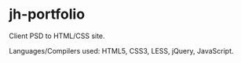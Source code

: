 # jh-portfolio
Client PSD to HTML/CSS site. 

Languages/Compilers used: HTML5, CSS3, LESS, jQuery, JavaScript.
